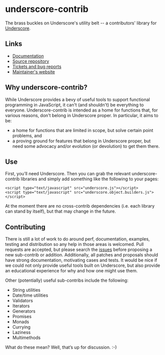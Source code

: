 underscore-contrib
==================

The brass buckles on Underscore's utility belt -- a contributors' library for [Underscore](http://underscorejs.org/).

Links
-----

  * [Documentation](http://documentcloud.github.io/underscore-contrib/)
  * [Source repository](https://github.com/documentcloud/underscore-contrib)
  * [Tickets and bug reports](https://github.com/documentcloud/underscore-contrib/issues?state=open)
  * [Maintainer's website](http://www.fogus.me)

Why underscore-contrib?
-----------------------

While Underscore provides a bevy of useful tools to support functional programming in JavaScript, it can't
(and shouldn't) be everything to everyone. Underscore-contrib is intended as a home for functions that, for
various reasons, don't belong in Underscore proper. In particular, it aims to be:

  * a home for functions that are limited in scope, but solve certain point problems, and
  * a proving ground for features that belong in Underscore proper, but need some advocacy and/or evolution
(or devolution) to get them there.

Use
---

First, you’ll need Underscore. Then you can grab the relevant underscore-contrib libraries and simply add
something
like the following to your pages:

    <script type="text/javascript" src="underscore.js"></script>
    <script type="text/javascript" src="underscore.object.builders.js"></script>

At the moment there are no cross-contrib dependencies (i.e. each library can stand by itself), but that may
change in the future.

Contributing
------------

There is still a lot of work to do around perf, documentation, examples, testing and distribution so any help
in those areas is welcomed. Pull requests are accepted, but please search the [issues](https://github.com/documentcloud/underscore-contrib/issues)
before proposing a new sub-contrib or addition. Additionally, all patches and proposals should have strong
documentation, motivating cases and tests. It would be nice if we could not only provide useful tools built on
Underscore, but also provide an educational experience for why and how one might use them.

Other (potentially) useful sub-contribs include the following:

  * String utilities
  * Date/time utilities
  * Validators
  * Iterators
  * Generators
  * Promises
  * Monads
  * Currying
  * Laziness
  * Multimethods

What do these mean? Well, that’s up for discussion. :-)
